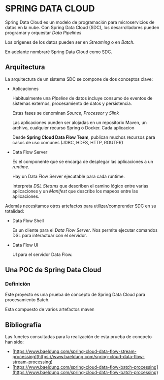 # SPRING DATA CLOUD
Spring Data Cloud es un modelo de programación para microservicios de datos en la nube. Con Spring Data Cloud (SDC), los desarrolladores pueden programar y orquestar _Data Pipelines_

Los origenes de los datos pueden ser en _Streaming_ o en _Batch_.

En adelante nombraré Spring Data Cloud como SDC.

## Arquitectura

La arquitectura de un sistema SDC se compone de dos conceptos clave:

* Aplicaciones

    Habitualmente una _Pipeline_ de datos incluye consumo de eventos de sistemas externos, procesamiento de datos y persistencia.
    
    Estas fases se denominan _Source_, _Processor_ y _Slink_
    
    Las aplicaciones pueden ser alojadas en un repositorio Maven, un archivo, cualquier recurso Spring o Docker. Cada aplicacion 

    Desde **Spring Cloud Data Flow Team**, publican muchos recursos para casos de uso comunes (JDBC, HDFS, HTTP, ROUTER)

* Data Flow Server
    
   Es el componente que se encarga de desplegar las aplicaciones a un _runtime_. 
  
   Hay un Data Flow Server ejecutable para cada runtime.
   
   Interpreta _DSL Steams_ que describen el camino lógico entre varias aplicaciones y un _Manifest_ que describe los mapeos entre las aplicaciones.
       
       
Además necesitamos otros artefactos para utilizar/comprender SDC en su totalidad:

*  Data Flow Shell

    Es un cliente para el _Data Flow Server_. Nos permite ejecutar comandos DSL para interactuar con el servidor.
    
* Data Flow UI
   
   UI para el servidor Data Flow.
   
## Una POC de Spring Data Cloud

### Definición

Este proyecto es una prueba de concepto de Spring Data Cloud para procesamiento Batch. 

Esta compuesto de varios artefactos maven

## Bibliografía

Las funetes consultadas para la realización de esta prueba de concpeto han sido:
* [https://www.baeldung.com/spring-cloud-data-flow-stream-processing](https://www.baeldung.com/spring-cloud-data-flow-stream-processing)
* [https://www.baeldung.com/spring-cloud-data-flow-batch-processing](https://www.baeldung.com/spring-cloud-data-flow-batch-processing)